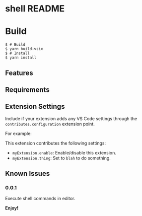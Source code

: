 # shell README
# Build

```
$ # Build
$ yarn build-vsix
$ # Install
$ yarn install
```

## Features
## Requirements

## Extension Settings

Include if your extension adds any VS Code settings through the `contributes.configuration` extension point.

For example:

This extension contributes the following settings:

* `myExtension.enable`: Enable/disable this extension.
* `myExtension.thing`: Set to `blah` to do something.

## Known Issues

### 0.0.1

Execute shell commands in editor.

**Enjoy!**

